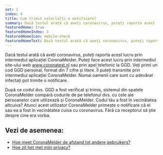 ```yaml
---
set: 1
index: 4
title: Cum trimit celorlalți o notificare?
summary: Dacă testul arată că aveți coronavirus, puteți raporta acest ...
featuredHome: true
featuredHomeIndex: 3
featuredHomeIcon: mobile-check
featuredHomeText: Dacă testul arată că aveți coronavirus, puteți raporta acest ...
---
```

Dacă testul arată că aveți coronavirus, puteți raporta acest lucru prin intermediul aplicației CoronaMelder. Puteți face acest lucru prin intermediul site-ului web www.coronatest.nl sau prin apel telefonic la GGD. Veți primi un cod GGD personal, format din 7 cifre și litere. Îl puteți transmite prin intermediul aplicației CoronaMelder. Numai oamenii care sunt cu adevărat infectați pot trimite o notificare.

După ce codul dvs. GGD a fost verificat și trimis, sistemul din spatele CoronaMelder compară codurile de pe telefonul dvs. cu cele ale persoanelor care utilizează și CoronaMelder. Codul tău a fost în vecinătatea altcuiva? Atunci acest utilizator CoronaMelder primește o notificare că el sau ea a fost în vecinătatea cuiva cu coronavirus. Fără ca receptorul să știe despre cine era vorba. 

## Vezi de asemenea:
- [Hoe meet CoronaMelder de afstand tot andere gebruikers?](/{{page.lang}}/faq/2-1-hoe-meet-coronamelder-de-afstand) 
- [Hoe zit het met mijn privacy?](/{{page.lang}}/faq/2-8-hoe-zit-het-met-mijn-privacy)
